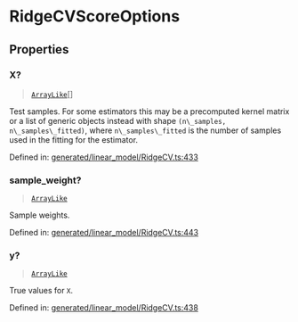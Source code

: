 # RidgeCVScoreOptions

## Properties

### X?

> [`ArrayLike`](../types/ArrayLike.md)[]

Test samples. For some estimators this may be a precomputed kernel matrix or a list of generic objects instead with shape `(n\_samples, n\_samples\_fitted)`, where `n\_samples\_fitted` is the number of samples used in the fitting for the estimator.

Defined in:  [generated/linear\_model/RidgeCV.ts:433](https://github.com/transitive-bullshit/scikit-learn-ts/blob/b59c1ff/packages/sklearn/src/generated/linear_model/RidgeCV.ts#L433)

### sample\_weight?

> [`ArrayLike`](../types/ArrayLike.md)

Sample weights.

Defined in:  [generated/linear\_model/RidgeCV.ts:443](https://github.com/transitive-bullshit/scikit-learn-ts/blob/b59c1ff/packages/sklearn/src/generated/linear_model/RidgeCV.ts#L443)

### y?

> [`ArrayLike`](../types/ArrayLike.md)

True values for `X`.

Defined in:  [generated/linear\_model/RidgeCV.ts:438](https://github.com/transitive-bullshit/scikit-learn-ts/blob/b59c1ff/packages/sklearn/src/generated/linear_model/RidgeCV.ts#L438)
